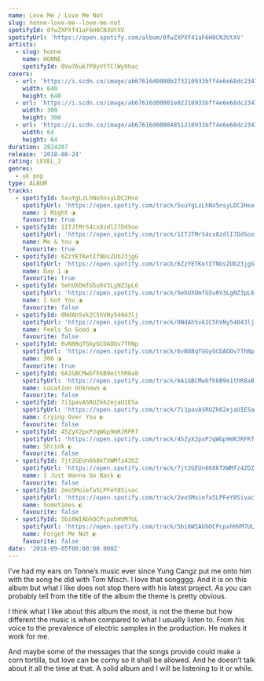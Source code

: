 ```yaml
---
name: Love Me / Love Me Not
slug: honne-love-me--love-me-not
spotifyId: 0fwZXPXf41aF6H0CN3UtXV
spotifyUrl: 'https://open.spotify.com/album/0fwZXPXf41aF6H0CN3UtXV'
artists:
  - slug: honne
    name: HONNE
    spotifyId: 0Vw76uk7P8yVtTClWyOhac
covers:
  - url: 'https://i.scdn.co/image/ab67616d0000b273210933bff4e6e68dc23472b0'
    width: 640
    height: 640
  - url: 'https://i.scdn.co/image/ab67616d00001e02210933bff4e6e68dc23472b0'
    width: 300
    height: 300
  - url: 'https://i.scdn.co/image/ab67616d00004851210933bff4e6e68dc23472b0'
    width: 64
    height: 64
duration: 2824207
release: '2018-08-24'
rating: LEVEL_2
genres:
  - uk pop
type: ALBUM
tracks:
  - spotifyId: 5xuYgLzLhNo5nsyLDC2Hse
    spotifyUrl: 'https://open.spotify.com/track/5xuYgLzLhNo5nsyLDC2Hse'
    name: I Might ◑
    favourite: true
  - spotifyId: 1ITJTMrS4cx8zdlI7DdSoo
    spotifyUrl: 'https://open.spotify.com/track/1ITJTMrS4cx8zdlI7DdSoo'
    name: Me & You ◑
    favourite: true
  - spotifyId: 6ZzYETKetIfNUsZUb23jgG
    spotifyUrl: 'https://open.spotify.com/track/6ZzYETKetIfNUsZUb23jgG'
    name: Day 1 ◑
    favourite: true
  - spotifyId: 5ehUXOmfG5u6V3LgNZ3pL6
    spotifyUrl: 'https://open.spotify.com/track/5ehUXOmfG5u6V3LgNZ3pL6'
    name: I Got You ◑
    favourite: false
  - spotifyId: 0NdAh5vk2C5hVNy54043lj
    spotifyUrl: 'https://open.spotify.com/track/0NdAh5vk2C5hVNy54043lj'
    name: Feels So Good ◑
    favourite: false
  - spotifyId: 6vN8BqTGGyGCDAOOv7ThNp
    spotifyUrl: 'https://open.spotify.com/track/6vN8BqTGGyGCDAOOv7ThNp'
    name: 306 ◑
    favourite: true
  - spotifyId: 6A1GBCMwbfhkB9e1thR8a8
    spotifyUrl: 'https://open.spotify.com/track/6A1GBCMwbfhkB9e1thR8a8'
    name: Location Unknown ◐
    favourite: false
  - spotifyId: 7i1pavASRUZk62ejaUIESa
    spotifyUrl: 'https://open.spotify.com/track/7i1pavASRUZk62ejaUIESa'
    name: Crying Over You ◐
    favourite: false
  - spotifyId: 45ZyX2pxPJqWGp9mRJRFRf
    spotifyUrl: 'https://open.spotify.com/track/45ZyX2pxPJqWGp9mRJRFRf'
    name: Shrink ◐
    favourite: false
  - spotifyId: 7jt2GEUn668kTXWMfz4ZOZ
    spotifyUrl: 'https://open.spotify.com/track/7jt2GEUn668kTXWMfz4ZOZ'
    name: I Just Wanna Go Back ◐
    favourite: false
  - spotifyId: 2eo5Moiefa5LPFeY8Sivac
    spotifyUrl: 'https://open.spotify.com/track/2eo5Moiefa5LPFeY8Sivac'
    name: Sometimes ◐
    favourite: false
  - spotifyId: 5bi6WIAbhOCPcpxhHVM7UL
    spotifyUrl: 'https://open.spotify.com/track/5bi6WIAbhOCPcpxhHVM7UL'
    name: Forget Me Not ◐
    favourite: false
date: '2018-09-05T00:00:00.000Z'
---
```

I’ve had my ears on Tonne’s music ever since Yung Cangz put me onto him with the song he
did with Tom Misch. I love that songggg. And it is on this album but what I like does not
stop there with his latest project. As you can probably tell from the title of the album the
theme is pretty obvious.

I think what I like about this album the most, is not the theme but how different the
music is when compared to what I usually listen to. From his voice to the prevalence of
electric samples in the production. He makes it work for me.

And maybe some of the messages that the songs provide could make a corn tortilla, but love
can be corny so it shall be allowed. And he doesn’t talk about it all the time at that.
A solid album and I will be listening to it or while.
